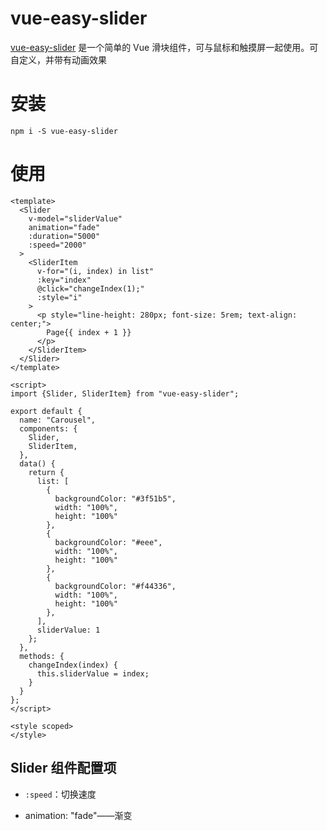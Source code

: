# vue-easy-slider

[vue-easy-slider](https://link.juejin.cn/?target=https%3A%2F%2Fgithub.com%2Fshhdgit%2Fvue-easy-slider) 是一个简单的 Vue 滑块组件，可与鼠标和触摸屏一起使用。可自定义，并带有动画效果



# 安装

```shell
npm i -S vue-easy-slider
```



# 使用

```vue
<template>
  <Slider
    v-model="sliderValue"
    animation="fade"
    :duration="5000"
    :speed="2000"
  >
    <SliderItem
      v-for="(i, index) in list"
      :key="index"
      @click="changeIndex(1);"
      :style="i"
    >
      <p style="line-height: 280px; font-size: 5rem; text-align: center;">
        Page{{ index + 1 }}
      </p>
    </SliderItem>
  </Slider>
</template>

<script>
import {Slider, SliderItem} from "vue-easy-slider";

export default {
  name: "Carousel",
  components: {
    Slider,
    SliderItem,
  },
  data() {
    return {
      list: [
        {
          backgroundColor: "#3f51b5",
          width: "100%",
          height: "100%"
        },
        {
          backgroundColor: "#eee",
          width: "100%",
          height: "100%"
        },
        {
          backgroundColor: "#f44336",
          width: "100%",
          height: "100%"
        },
      ],
      sliderValue: 1
    };
  },
  methods: {
    changeIndex(index) {
      this.sliderValue = index;
    }
  }
};
</script>

<style scoped>
</style>
```



## Slider 组件配置项

+ `:speed`：切换速度

+ animation: "fade"——渐变
